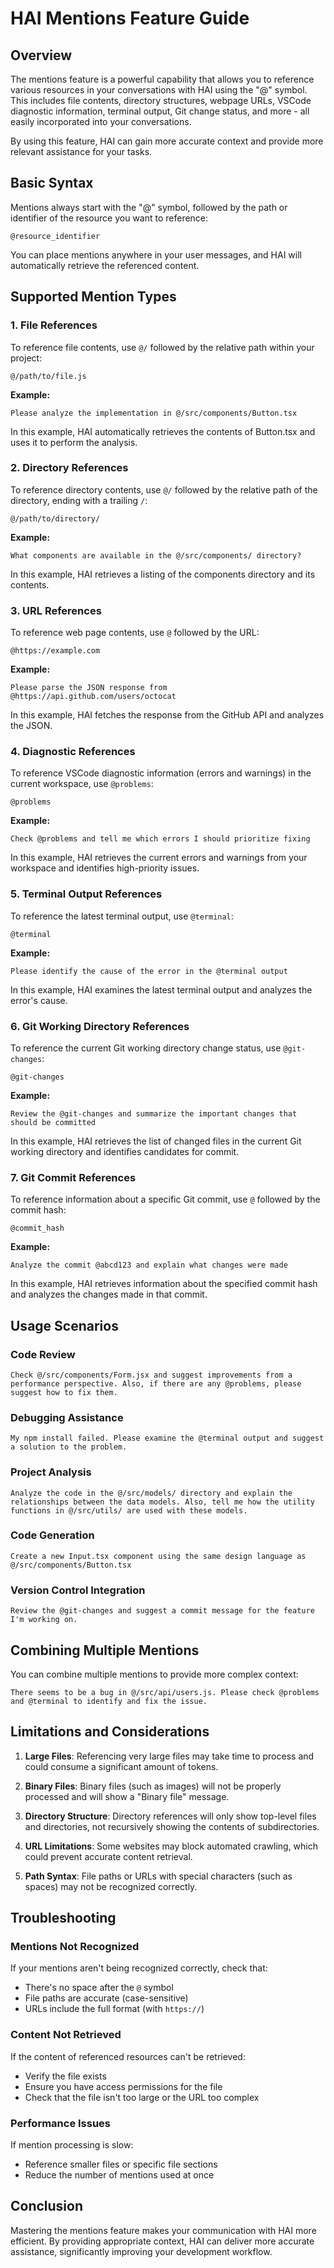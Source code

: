 # HAI Mentions Feature Guide

## Overview

The mentions feature is a powerful capability that allows you to reference various resources in your conversations with HAI using the "@" symbol. This includes file contents, directory structures, webpage URLs, VSCode diagnostic information, terminal output, Git change status, and more - all easily incorporated into your conversations.

By using this feature, HAI can gain more accurate context and provide more relevant assistance for your tasks.

## Basic Syntax

Mentions always start with the "@" symbol, followed by the path or identifier of the resource you want to reference:

```
@resource_identifier
```

You can place mentions anywhere in your user messages, and HAI will automatically retrieve the referenced content.

## Supported Mention Types

### 1. File References

To reference file contents, use `@/` followed by the relative path within your project:

```
@/path/to/file.js
```

**Example:**
```
Please analyze the implementation in @/src/components/Button.tsx
```

In this example, HAI automatically retrieves the contents of Button.tsx and uses it to perform the analysis.

### 2. Directory References

To reference directory contents, use `@/` followed by the relative path of the directory, ending with a trailing `/`:

```
@/path/to/directory/
```

**Example:**
```
What components are available in the @/src/components/ directory?
```

In this example, HAI retrieves a listing of the components directory and its contents.

### 3. URL References

To reference web page contents, use `@` followed by the URL:

```
@https://example.com
```

**Example:**
```
Please parse the JSON response from @https://api.github.com/users/octocat
```

In this example, HAI fetches the response from the GitHub API and analyzes the JSON.

### 4. Diagnostic References

To reference VSCode diagnostic information (errors and warnings) in the current workspace, use `@problems`:

```
@problems
```

**Example:**
```
Check @problems and tell me which errors I should prioritize fixing
```

In this example, HAI retrieves the current errors and warnings from your workspace and identifies high-priority issues.

### 5. Terminal Output References

To reference the latest terminal output, use `@terminal`:

```
@terminal
```

**Example:**
```
Please identify the cause of the error in the @terminal output
```

In this example, HAI examines the latest terminal output and analyzes the error's cause.

### 6. Git Working Directory References

To reference the current Git working directory change status, use `@git-changes`:

```
@git-changes
```

**Example:**
```
Review the @git-changes and summarize the important changes that should be committed
```

In this example, HAI retrieves the list of changed files in the current Git working directory and identifies candidates for commit.

### 7. Git Commit References

To reference information about a specific Git commit, use `@` followed by the commit hash:

```
@commit_hash
```

**Example:**
```
Analyze the commit @abcd123 and explain what changes were made
```

In this example, HAI retrieves information about the specified commit hash and analyzes the changes made in that commit.

## Usage Scenarios

### Code Review

```
Check @/src/components/Form.jsx and suggest improvements from a performance perspective. Also, if there are any @problems, please suggest how to fix them.
```

### Debugging Assistance

```
My npm install failed. Please examine the @terminal output and suggest a solution to the problem.
```

### Project Analysis

```
Analyze the code in the @/src/models/ directory and explain the relationships between the data models. Also, tell me how the utility functions in @/src/utils/ are used with these models.
```

### Code Generation

```
Create a new Input.tsx component using the same design language as @/src/components/Button.tsx
```

### Version Control Integration

```
Review the @git-changes and suggest a commit message for the feature I'm working on.
```

## Combining Multiple Mentions

You can combine multiple mentions to provide more complex context:

```
There seems to be a bug in @/src/api/users.js. Please check @problems and @terminal to identify and fix the issue.
```

## Limitations and Considerations

1. **Large Files**: Referencing very large files may take time to process and could consume a significant amount of tokens.

2. **Binary Files**: Binary files (such as images) will not be properly processed and will show a "Binary file" message.

3. **Directory Structure**: Directory references will only show top-level files and directories, not recursively showing the contents of subdirectories.

4. **URL Limitations**: Some websites may block automated crawling, which could prevent accurate content retrieval.

5. **Path Syntax**: File paths or URLs with special characters (such as spaces) may not be recognized correctly.

## Troubleshooting

### Mentions Not Recognized

If your mentions aren't being recognized correctly, check that:

- There's no space after the `@` symbol
- File paths are accurate (case-sensitive)
- URLs include the full format (with `https://`)

### Content Not Retrieved

If the content of referenced resources can't be retrieved:

- Verify the file exists
- Ensure you have access permissions for the file
- Check that the file isn't too large or the URL too complex

### Performance Issues

If mention processing is slow:

- Reference smaller files or specific file sections
- Reduce the number of mentions used at once

## Conclusion

Mastering the mentions feature makes your communication with HAI more efficient. By providing appropriate context, HAI can deliver more accurate assistance, significantly improving your development workflow.
